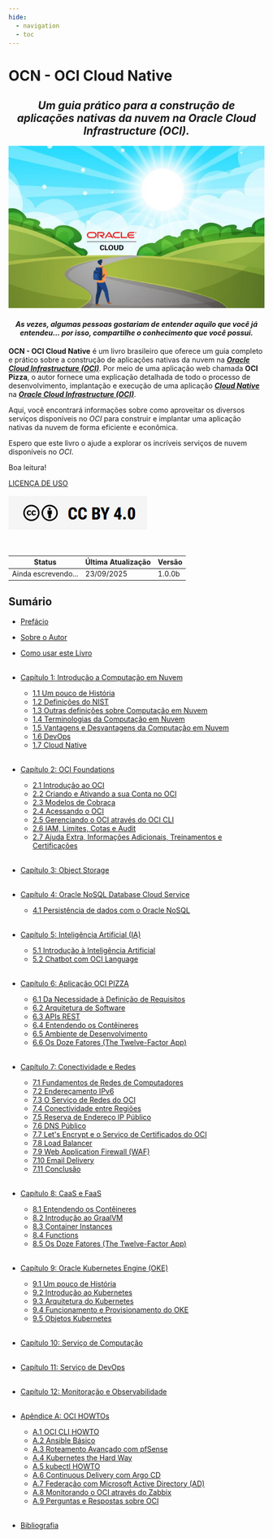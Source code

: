 ```yaml
---
hide:
  - navigation
  - toc
---
```


# OCN - OCI Cloud Native
<h2 style="text-align: center; font-style: italic;">
Um guia prático para a construção de aplicações nativas da nuvem na Oracle Cloud Infrastructure (OCI).
</h2>

![alt_text](./img/livro-ocn-logo-1.jpg "Livro: OCN - Oracle Cloud Native")
<br>

<h4 style="text-align: center; font-style: italic;">
   As vezes, algumas pessoas gostariam de entender aquilo que você já entendeu... por isso, compartilhe o conhecimento que você possui.
</h4>

**OCN - OCI Cloud Native** é um livro brasileiro que oferece um guia completo e prático sobre a construção de aplicações nativas da nuvem na **_[Oracle Cloud Infrastructure (OCI)](https://www.oracle.com/cloud/)_**. Por meio de uma aplicação web chamada **OCI Pizza**, o autor fornece uma explicação detalhada de todo o processo de desenvolvimento, implantação e execução de uma aplicação **_[Cloud Native](https://github.com/cncf/toc/blob/main/DEFINITION.md#portugu%C3%AAs-brasileiro)_** na **_[Oracle Cloud Infrastructure (OCI)](https://www.oracle.com/cloud/)_**.

Aqui, você encontrará informações sobre como aproveitar os diversos serviços disponíveis no _OCI_ para construir e implantar uma aplicação nativas da nuvem de forma eficiente e econômica.

Espero que este livro o ajude a explorar os incríveis serviços de nuvem disponíveis no _OCI_.

Boa leitura!

[LICENÇA DE USO](./license.md)
<br><br>
<a href="/license/">
   <img src="./img/cc-by-40.png" alt="CC BY 4.0" class="align-left">
</a>
<br><br><br>

| Status              | Última Atualização | Versão   |
|---------------------|--------------------|----------|
| <span class="blink">Ainda escrevendo...</span> | 23/09/2025         | 1.0.0b   |

## Sumário

- [Prefácio](./prefacio.md)
- [Sobre o Autor](./sobre-o-autor.md)
- [Como usar este Livro](./como-usar-este-livro.md)
<br><br>

- [Capítulo 1: Introdução a Computação em Nuvem](./capitulo-1/index.md)
    - [1.1 Um pouco de História](./capitulo-1/um-pouco-de-historia.md)
    - [1.2 Definições do NIST](./capitulo-1/definicoes-do-nist.md)
    - [1.3 Outras definições sobre Computação em Nuvem](./capitulo-1/outras-definicoes-sobre-computacao-em-nuvem.md)
    - [1.4 Terminologias da Computação em Nuvem](./capitulo-1/terminologias-da-computacao-em-nuvem.md)
    - [1.5 Vantagens e Desvantagens da Computação em Nuvem](./capitulo-1/vantagens-e-desvantagens-da-computacao-em-nuvem.md)
    - [1.6 DevOps](./capitulo-1/devops.md)
    - [1.7 Cloud Native](./capitulo-1/cloud-native.md)
<br><br>
 
- [Capítulo 2: OCI Foundations](./capitulo-2/index.md)
    - [2.1 Introdução ao OCI](./capitulo-2/introducao-ao-oci.md)
    - [2.2 Criando e Ativando a sua Conta no OCI](./capitulo-2/criando-e-ativando-a-sua-conta-no-oci.md)
    - [2.3 Modelos de Cobraça](./capitulo-2/modelos-de-cobraca.md)
    - [2.4 Acessando o OCI](./capitulo-2/acessando-o-oci.md)
    - [2.5 Gerenciando o OCI através do OCI CLI](./capitulo-2/gerenciando-o-oci-atraves-do-oci-cli.md)
    - [2.6 IAM, Limites, Cotas e Audit](./capitulo-2/iam-limites-cotas-e-audit.md)
    - [2.7 Ajuda Extra, Informações Adicionais, Treinamentos e Certificações](./capitulo-2/ajuda-extra-informacoes-adicionais-treinamentos-certificacoes.md)
<br><br>

- [Capítulo 3: Object Storage](./capitulo-3/index.md)
<br><br>

- [Capítulo 4: Oracle NoSQL Database Cloud Service](./capitulo-4/index.md)
    - [4.1 Persistência de dados com o Oracle NoSQL](./capitulo-4/nosql.md)
<br><br>

- [Capítulo 5: Inteligência Artificial (IA)](./capitulo-5/index.md)
    - [5.1 Introdução à Inteligência Artificial](./capitulo-5/introducao-a-inteligencia-artificial.md)
    - [5.2 Chatbot com OCI Language](./capitulo-5/chatbot-com-oci-language.md)
<br><br>

- [Capítulo 6: Aplicação OCI PIZZA](./capitulo-6/index.md)        
    - [6.1 Da Necessidade à Definição de Requisitos](./capitulo-6/da-necessidade-a-definicao-de-requisitos.md)
    - [6.2 Arquitetura de Software](./capitulo-6/arquitetura-de-software.md)
    - [6.3 APIs REST](./capitulo-6/apis-rest.md)     
    - [6.4 Entendendo os Contêineres](./capitulo-6/entendendo-os-conteineres.md)     
    - [6.5 Ambiente de Desenvolvimento](./capitulo-6/ambiente-de-desenvolvimento.md)
    - [6.6 Os Doze Fatores (The Twelve-Factor App)](./capitulo-6/os-doze-fatores.md)
<br><br>

- [Capítulo 7: Conectividade e Redes](./capitulo-7/index.md)
    - [7.1 Fundamentos de Redes de Computadores](./capitulo-7/fundamentos-de-redes-de-computadores.md)
    - [7.2 Endereçamento IPv6](./capitulo-7/enderecamento-ipv6.md)
    - [7.3 O Serviço de Redes do OCI](./capitulo-7/servico-de-redes.md)
    - [7.4 Conectividade entre Regiões](./capitulo-7/conectividade-entre-regioes.md)
    - [7.5 Reserva de Endereço IP Público](./capitulo-7/reserva-ip-publico.md)
    - [7.6 DNS Público](./capitulo-7/dns-publico.md)
    - [7.7 Let's Encrypt e o Serviço de Certificados do OCI](./capitulo-7/lets-encrypt.md)
    - [7.8 Load Balancer](./capitulo-7/load-balancer.md)
    - [7.9 Web Application Firewall (WAF)](./capitulo-7/waf.md)
    - [7.10 Email Delivery](./capitulo-7/email-delivery.md)
    - [7.11 Conclusão](./capitulo-7/conclusao.md)
<br><br>

- [Capítulo 8: CaaS e FaaS](./capitulo-8/index.md)
    - [8.1 Entendendo os Contêineres](./capitulo-8/containers.md)
    - [8.2 Introdução ao GraalVM](./capitulo-8/graalvm.md)
    - [8.3 Container Instances](./capitulo-8/container-instances.md)
    - [8.4 Functions](./capitulo-8/functions.md)
    - [8.5 Os Doze Fatores (The Twelve-Factor App)](./capitulo-8/os-doze-fatores.md)
<br><br>

- [Capítulo 9: Oracle Kubernetes Engine (OKE)](./capitulo-9/index.md)
    - [9.1 Um pouco de História](./capitulo-9/historia-do-kubernetes.md)
    - [9.2 Introdução ao Kubernetes](./capitulo-9/introducao-ao-kubernetes.md)
    - [9.3 Arquitetura do Kubernetes](./capitulo-9/arquitetura-kubernetes.md)
    - [9.4 Funcionamento e Provisionamento do OKE](./capitulo-9/funcionamento-provisionamento-oke.md)
    - [9.5 Objetos Kubernetes](./capitulo-9/objetos-kubernetes.md)
<br><br>

- [Capítulo 10: Serviço de Computação](./capitulo-10/index.md)
<br><br>

- [Capítulo 11: Serviço de DevOps](./capitulo-11/index.md)
<br><br>

- [Capítulo 12: Monitoração e Observabilidade](./capitulo-12/index.md)
<br><br>

- [Apêndice A: OCI HOWTOs](./apendice-a/index.md)
    - [A.1 OCI CLI HOWTO](./apendice-a/oci-cli-howto.md)
    - [A.2 Ansible Básico](./apendice-a/ansible-basico.md)
    - [A.3 Roteamento Avançado com pfSense](./apendice-a/roteamento-avancado-com-pfsense.md)    
    - [A.4 Kubernetes the Hard Way](./apendice-a/kubernetes-hard-way.md)
    - [A.5 kubectl HOWTO](./apendice-a/kubectl-howto.md)
    - [A.6 Continuous Delivery com Argo CD](./apendice-a/continuous-delivery-com-argo-cd.md)   
    - [A.7 Federação com Microsoft Active Directory (AD)](./apendice-a/federacao-com-microsoft-active-directory.md)
    - [A.8 Monitorando o OCI através do Zabbix](./apendice-a/monitorando-o-oci-atraves-do-zabbix.md)
    - [A.9 Perguntas e Respostas sobre OCI](./apendice-a/perguntas-e-respostas-sobre-oci.md)
<br><br>

- [Bibliografia](./bibliografia.md)
